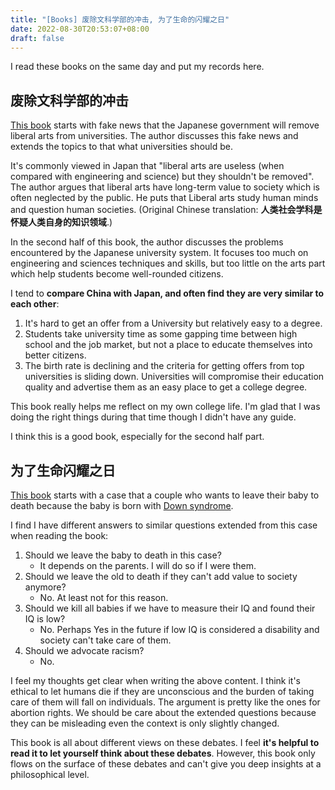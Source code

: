 ```yaml
---
title: "[Books] 废除文科学部的冲击, 为了生命的闪耀之日"
date: 2022-08-30T20:53:07+08:00
draft: false
---
```


I read these books on the same day and put my records here.

## 废除文科学部的冲击
[This book](https://book.douban.com/subject/36019350/) starts with fake news that the Japanese government will remove liberal arts from universities. The author discusses this fake news and extends the topics to that what universities should be.

It's commonly viewed in Japan that "liberal arts are useless (when compared with engineering and science) but they shouldn't be removed". The author argues that liberal arts have long-term value to society which is often neglected by the public. He puts that 
    Liberal arts study human minds and question human societies. 
    (Original Chinese translation: **人类社会学科是怀疑人类自身的知识领域**.)


In the second half of this book, the author discusses the problems encountered by the Japanese university system. It focuses too much on engineering and sciences techniques and skills, but too little on the arts part which help students become well-rounded citizens. 

I tend to **compare China with Japan, and often find they are very similar to each other**:

1. It's hard to get an offer from a University but relatively easy to a degree.
2. Students take university time as some gapping time between high school and the job market, but not a place to educate themselves into better citizens.
3. The birth rate is declining and the criteria for getting offers from top universities is sliding down. Universities will compromise their education quality and advertise them as an easy place to get a college degree.

This book really helps me reflect on my own college life. I'm glad that I was doing the right things during that time though I didn't have any guide.

I think this is a good book, especially for the second half part.

## 为了生命闪耀之日
[This book](https://book.douban.com/subject/35788784/) starts with a case that a couple who wants to leave their baby to death because the baby is born with [Down syndrome](https://zh.m.wikipedia.org/zh-hans/%E5%94%90%E6%B0%8F%E7%BB%BC%E5%90%88%E7%97%87). 

I find I have different answers to similar questions extended from this case when reading the book:
1. Should we leave the baby to death in this case?
   - It depends on the parents. I will do so if I were them.
2. Should we leave the old to death if they can't add value to society anymore?
   - No. At least not for this reason.
3. Should we kill all babies if we have to measure their IQ and found their IQ is low?
   - No. Perhaps Yes in the future if low IQ is considered a disability and society can't take care of them.
4. Should we advocate racism?
   - No.

I feel my thoughts get clear when writing the above content. I think it's ethical to let humans die if they are unconscious and the burden of taking care of them will fall on individuals. The argument is pretty like the ones for abortion rights. We should be care about the extended questions because they can be misleading even the context is only slightly changed.

This book is all about different views on these debates. I feel **it's helpful to read it to let yourself think about these debates**. However, this book only flows on the surface of these debates and can't give you deep insights at a philosophical level.
